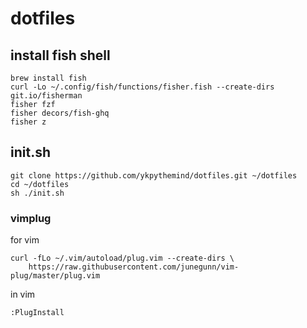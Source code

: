 
# dotfiles


## install fish shell

```
brew install fish
curl -Lo ~/.config/fish/functions/fisher.fish --create-dirs git.io/fisherman
fisher fzf
fisher decors/fish-ghq
fisher z
```


## init.sh
```console
git clone https://github.com/ykpythemind/dotfiles.git ~/dotfiles
cd ~/dotfiles
sh ./init.sh
```

### vimplug

for vim
```
curl -fLo ~/.vim/autoload/plug.vim --create-dirs \
    https://raw.githubusercontent.com/junegunn/vim-plug/master/plug.vim
```

in vim
```
:PlugInstall
```
